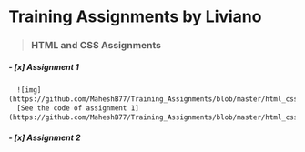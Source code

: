 # Training Assignments by Liviano

> ### HTML and CSS Assignments

<!-- Adding README.md -->

##### - [x] Assignment 1

      ![img](https://github.com/MaheshB77/Training_Assignments/blob/master/html_css_assignments/assignment_1/output.png)
      [See the code of assignment 1](https://github.com/MaheshB77/Training_Assignments/blob/master/html_css_assignments/assignment_1/HTML_Assignment.html)

##### - [x] Assignment 2
